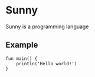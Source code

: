 # Sunny
Sunny is a programming language

## Example
```sunny
fun main() {
	println('Hello world!')
}
```